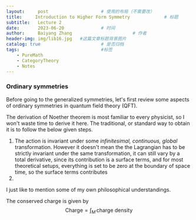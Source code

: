```yaml
---
layout:     post   				    # 使用的布局（不需要改）
title:     Introduction to Higher Form Symmetry 			# 标题 
subtitle:   Lecture 2
date:       2023-06-20 				# 时间
author:     Baiyang Zhang 						# 作者
header-img: img/lib16.jpg 	#这篇文章标题背景图片
catalog: true 						# 是否归档
tags:								#标签
    - PureMath
    - CategoryTheory
    - Notes
---
```


### Ordinary symmetries

Before going to the generalized symmetries, let's first review some aspects of ordinary symmetries in quantum field theory (QFT).

The derivation of Noether theorem is most familiar to every physicist, so I won't waste time to derive it here. The traditional, or standard way to obtain it is to follow the below given steps.
1. The action is invariant under some *infinitesimal, continuous, global* transformation. However it doesn't mean the the Lagrangian has to be strictly invariant under the same transformation, it can still vary by a total derivative, since its contribution is a surface terms, and for most theoretical setups, everything is set to be zero at the boundary of space time, so the surface terms contributes 
2. 


I just like to mention some of my own philosophical understandings. 

The conserved charge is given by 
$$
\text{Charge} = \int _ {M} \, \text{charge density} 
$$